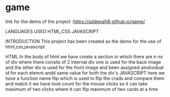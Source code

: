 # game

link for the  demo of the project :https://addepalli8.github.io/game/

LANGUAGES USED
HTML,CSS JAVASCRIPT 

INTRODUCTION
  This project has been created as the demo for the use of html,css,javascript
  
  HTML
  In the body of html we have create a section in which there are n no of div where there consits of 2 internal div one is used for the back image and the other div is used for the front image and been assigned  aindividual id for each elemnt andd same value for both the div's
  JAVASCRIPT
  here we have a function name flip which is used to flip the crads and compare them and match it we have took count for the mouse clicks so it can take maximum of two clicks where it can flip maximum of two cards at a time
    
  
  
